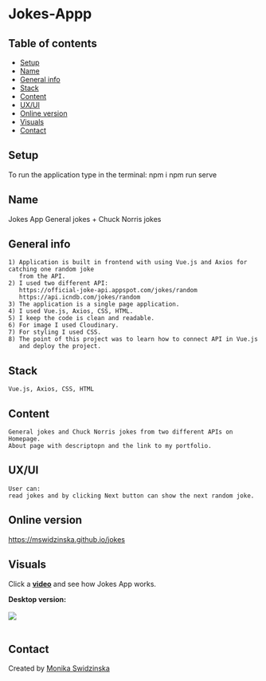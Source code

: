 # Jokes-Appp
## Table of contents
* [Setup](#setup)
* [Name](#name)
* [General info](#general-info)
* [Stack](#stack)
* [Content](#content)
* [UX/UI](#uxui)
* [Online version](#online-version)
* [Visuals](#visuals)
* [Contact](#contact)

## Setup
To run the application type in the terminal:
npm i
npm run serve

## Name
Jokes App
General jokes + Chuck Norris jokes

## General info
    1) Application is built in frontend with using Vue.js and Axios for catching one random joke
       from the API.
    2) I used two different API:
       https://official-joke-api.appspot.com/jokes/random
       https://api.icndb.com/jokes/random
    3) The application is a single page application.
    4) I used Vue.js, Axios, CSS, HTML.
    5) I keep the code is clean and readable.
    6) For image I used Cloudinary.
    7) For styling I used CSS.
    8) The point of this project was to learn how to connect API in Vue.js 
       and deploy the project.
   
## Stack
    Vue.js, Axios, CSS, HTML

## Content    
    General jokes and Chuck Norris jokes from two different APIs on Homepage.
    About page with descriptopn and the link to my portfolio.
## UX/UI
    User can:
    read jokes and by clicking Next button can show the next random joke.

## Online version 
<a href="https://mswidzinska.github.io/jokes">https://mswidzinska.github.io/jokes</a>

## Visuals
Click a <a href="https://youtu.be/QlM3mzdR6RA"><b>video</b></a> and see how Jokes App works.

<b>Desktop version:</b>
<br><br>
<img src="https://res.cloudinary.com/mokaweb/image/upload/v1606416514/Jokes_API/joke-app.png" />
<br><br>

## Contact
Created by <a href="https://monikaswidzinska.netlify.app">Monika Swidzinska</a>
